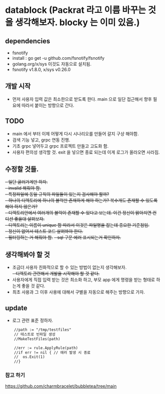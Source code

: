 # datablock (Packrat 라고 이름 바꾸는 것을 생각해보자. blocky 는 이미 있음.)

## dependencies
- fsnotify
- install : go get -u github.com/fsnotify/fsnotify
- golang.org/x/sys 이것도 자동으로 설치됨.
- fsnotify v1.8.0, x/sys v0.26.0

## 개발 시작
- 먼저 사용자 입력 값은 최소한으로 받도록 한다. main 으로 일단 접근해서 향후 필요에 따라서 붙이는 방향으로 간다.  

## TODO
- main 에서 부터 이제 어떻게 다시 시나리오를 만들어 갈지 구상 해야함.  
- 검색 기능 넣고, grpc 연동 진행.
- 기초 grpc 넣어두고 grpc 프로젝트 만들고 고도화 함.
- 사용자 편의성 생각할 것. exit 을 넣으면 종료 되는데 이게 로그가 올라오면 사라짐.

## 수정할 것들.
~~- 일단 굴러가게만 하자.~~  
~~- invalid 해줘야 함.~~  
~~- 특정파일에 동일 규칙의 파일들이 있는지 검사해야 할까?~~  
~~- 하나의 디렉토리에 하나의 블럭만 존재하게 해야 하는가? 복수개도 존재할 수 있도록 해야 하지 않은가?~~  
~~- 디렉토리안에서 여러개의 블럭이 존재할 수 있다고 보는데. 이건 정신이 맑아지면 컨디션 좋을대 살펴보자.~~  
~~- 디렉토리는 이름이 unique 함 따라서 이것은 파일명을 잡는데 중요한 기준점임.~~  
~~- 정신이 없어서 테스트 코드 살펴봐야 한다.~~  
~~- 필터링하는 거 해줘야 함.~~
~~- sql 구문 에러 표시되는거 확인하자.~~

## 생각해봐야 할 것
- 조금더 사용자 친화적으로 할 수 있는 방법이 없는지 생각해보자.  
~~- 디렉토리 관련해서 개발을 시작해야 할 것 같다.~~
- 사용자에게 직접 입력 받는 것은 최소화 하고, 부모 app 에게 명령을 받는 형태로 하는게 좋을 것 같다.
- 최초 사용과 그 이후 사용에 대해서 구별을 자동으로 해주는 방향으로 가자.

## update 
- 로그 관련 표준 정하자.  


````txt
	//path := "/tmp/testfiles"
	// 테스트로 빈파일 생성
	//MakeTestFiles(path)

	//err := rule.ApplyRule(path)
	//if err != nil { // 에러 발생 시 종료
	//	os.Exit(1)
	//}
````

### 참고 하기
https://github.com/charmbracelet/bubbletea/tree/main